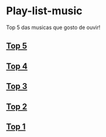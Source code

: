 # Play-list-music
Top 5 das musicas que gosto de ouvir!

## [Top 5](https://www.youtube.com/watch?v=pMaKEU1QzF4)
## [Top 4](https://www.youtube.com/watch?v=IbJRLeenTSQ)
## [Top 3](https://www.youtube.com/watch?v=iZq0u3quAqo)
## [Top 2](https://www.youtube.com/watch?v=JfwG5Bk4m9g)
## [Top 1](https://www.youtube.com/watch?v=XUbnhFO0bUc)
